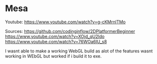 # Mesa
 
Youtube: https://www.youtube.com/watch?v=g-cKMrnlTMo 

Sources:
https://github.com/codinginflow/2DPlatformerBeginner
https://www.youtube.com/watch?v=XOjd_qU2Ido
https://www.youtube.com/watch?v=76WOa6IU_s8


I wasnt able to make a working WebGL build as alot of the features wasnt working in WEbGL but worked if i build it to exe. 
